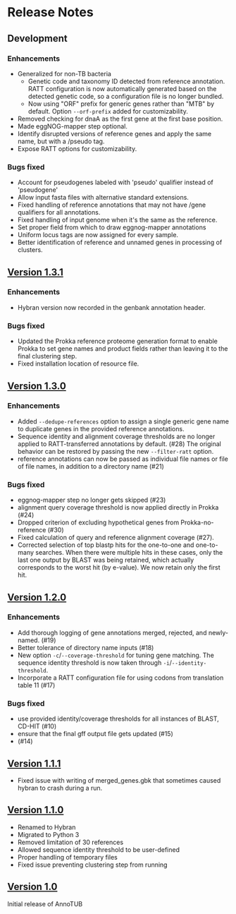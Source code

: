 # Release Notes

## Development

### Enhancements
* Generalized for non-TB bacteria
    - Genetic code and taxonomy ID detected from reference annotation.
      RATT configuration is now automatically generated based on the
      detected genetic code, so a configuration file is no longer bundled.
    - Now using "ORF" prefix for generic genes rather than "MTB" by default.
      Option `--orf-prefix` added for customizability.
* Removed checking for dnaA as the first gene at the first base position.
* Made eggNOG-mapper step optional.
* Identify disrupted versions of reference genes and apply the same name,
  but with a /pseudo tag.
* Expose RATT options for customizability.

### Bugs fixed
* Account for pseudogenes labeled with 'pseudo' qualifier instead of 'pseudogene'
* Allow input fasta files with alternative standard extensions.
* Fixed handling of reference annotations that may not have /gene qualifiers for all annotations.
* Fixed handling of input genome when it's the same as the reference.
* Set proper field from which to draw eggnog-mapper annotations
* Uniform locus tags are now assigned for every sample.
* Better identification of reference and unnamed genes in processing of clusters.

## [Version 1.3.1](https://gitlab.com/LPCDRP/hybran/-/tags/1.3.1)

### Enhancements
* Hybran version now recorded in the genbank annotation header.

### Bugs fixed
* Updated the Prokka reference proteome generation format to enable Prokka to set gene names and product fields rather than leaving it to the final clustering step.
* Fixed installation location of resource file.

## [Version 1.3.0](https://gitlab.com/LPCDRP/hybran/-/tags/1.3.0)

### Enhancements
* Added `--dedupe-references` option to assign a single generic gene name to duplicate genes in the provided reference annotations.
* Sequence identity and alignment coverage thresholds are no longer applied to RATT-transferred annotations by default. (#28)
  The original behavior can be restored by passing the new `--filter-ratt` option.
* reference annotations can now be passed as individual file names or file of file names, in addition to a directory name (#21)

### Bugs fixed
* eggnog-mapper step no longer gets skipped (#23)
* alignment query coverage threshold is now applied directly in Prokka (#24)
* Dropped criterion of excluding hypothetical genes from Prokka-no-reference (#30)
* Fixed calculation of query and reference alignment coverage (#27).
* Corrected selection of top blastp hits for the one-to-one and one-to-many searches.
  When there were multiple hits in these cases, only the last one output by BLAST was being retained, which actually corresponds to the worst hit (by e-value).
  We now retain only the first hit.


## [Version 1.2.0](https://gitlab.com/LPCDRP/hybran/-/tags/1.2.0)

### Enhancements
* Add thorough logging of gene annotations merged, rejected, and newly-named. (#19)
* Better tolerance of directory name inputs (#18)
* New option `-c`/`--coverage-threshold` for tuning gene matching.
  The sequence identity threshold is now taken through `-i`/`--identity-threshold`.
* Incorporate a RATT configuration file for using codons from translation table 11 (#17)

### Bugs fixed
- use provided identity/coverage thresholds for all instances of
BLAST, CD-HIT (#10)
- ensure that the final gff output file gets updated (#15)
- (#14)


## [Version 1.1.1](https://gitlab.com/LPCDRP/hybran/-/tags/1.1.1)
* Fixed issue with writing of merged_genes.gbk that sometimes
  caused hybran to crash during a run.


## [Version 1.1.0](https://gitlab.com/LPCDRP/hybran/-/tags/1.1.0)

* Renamed to Hybran
* Migrated to Python 3
* Removed limitation of 30 references
* Allowed sequence identity threshold to be user-defined
* Proper handling of temporary files
* Fixed issue preventing clustering step from running

## [Version 1.0](https://gitlab.com/LPCDRP/hybran/-/releases#v1.0)

Initial release of AnnoTUB

